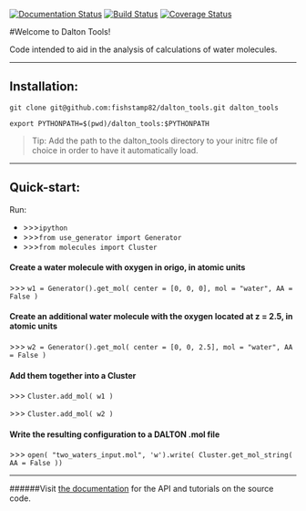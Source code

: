 [![Documentation Status](https://readthedocs.org/projects/dalton-tools/badge/?version=latest)](https://readthedocs.org/projects/dalton-tools/?badge=latest)
[![Build Status](https://travis-ci.org/fishstamp82/dalton_tools.svg?branch=master)](https://travis-ci.org/fishstamp82/dalton_tools)
[![Coverage Status](https://img.shields.io/coveralls/fishstamp82/dalton_tools.svg)](https://coveralls.io/r/fishstamp82/dalton_tools?branch=master)

#Welcome to Dalton Tools!

Code intended to aid in the analysis of calculations of water molecules.
___

## Installation:

`git clone git@github.com:fishstamp82/dalton_tools.git dalton_tools`

`export PYTHONPATH=$(pwd)/dalton_tools:$PYTHONPATH`

> Tip: Add the path to the dalton_tools directory to your initrc file of choice in order to have it automatically load.

_______

## Quick-start:


Run:

* \>>>`ipython`
* \>>>`from use_generator import Generator`
* \>>>`from molecules import Cluster`

#### Create a water molecule with oxygen in origo, in atomic units
\>>> `w1 = Generator().get_mol( center = [0, 0, 0], mol = "water", AA = False )`

#### Create an additional water molecule with the oxygen located at z = 2.5, in atomic units
\>>> `w2 = Generator().get_mol( center = [0, 0, 2.5], mol = "water", AA = False )`

#### Add them together into a Cluster

\>>> `Cluster.add_mol( w1 )`

\>>> `Cluster.add_mol( w2 )`

#### Write the resulting configuration to a DALTON .mol file

\>>> `open( "two_waters_input.mol", 'w').write( Cluster.get_mol_string( AA = False ))`


**********

######Visit [the documentation](http://dalton-tools.readthedocs.org/en/latest) for the API and tutorials on the source code.
